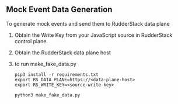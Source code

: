
## Mock Event Data Generation

To generate mock events and send them to RudderStack data plane

1. Obtain the Write Key from your JavaScript source in RudderStack control plane.

2. Obtain the RudderStack data plane host

3. to run make_fake_data.py
    ```
    pip3 install -r requirements.txt
    export RS_DATA_PLANE=https://<data-plane-host>
    export RS_WRITE_KEY=<source-write-key>

    python3 make_fake_data.py
    ```
